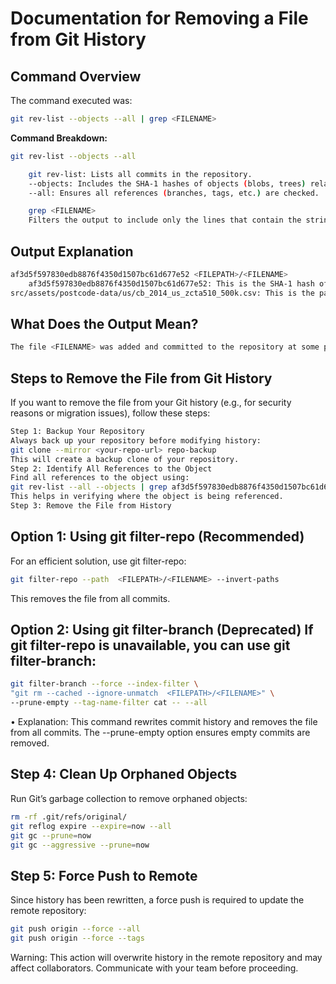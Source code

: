 # Documentation for Removing a File from Git History
## Command Overview
The command executed was:
```bash
git rev-list --objects --all | grep <FILENAME>

```
**Command Breakdown:**
```bash
git rev-list --objects --all

	git rev-list: Lists all commits in the repository.
	--objects: Includes the SHA-1 hashes of objects (blobs, trees) related to the commits.
	--all: Ensures all references (branches, tags, etc.) are checked.

	grep <FILENAME>
	Filters the output to include only the lines that contain the string  <FILENAME>. This is helpful to locate the file in the history.
```
## Output Explanation
```bash
af3d5f597830edb8876f4350d1507bc61d677e52 <FILEPATH>/<FILENAME>
	af3d5f597830edb8876f4350d1507bc61d677e52: This is the SHA-1 hash of the object corresponding to the file cb_2014_us_zcta510_500k.csv. It uniquely identifies the file in the repository’s history.
src/assets/postcode-data/us/cb_2014_us_zcta510_500k.csv: This is the path of the file in the repository.
```

## What Does the Output Mean?
```bash
The file <FILENAME> was added and committed to the repository at some point in its history. The SHA-1 hash identifies the version of that file in the Git history. The file may have been deleted in later commits, but its data still exists in the repository’s history.
```
## Steps to Remove the File from Git History
If you want to remove the file from your Git history (e.g., for security reasons or migration issues), follow these steps:
```bash
Step 1: Backup Your Repository
Always back up your repository before modifying history:
git clone --mirror <your-repo-url> repo-backup
This will create a backup clone of your repository.
Step 2: Identify All References to the Object
Find all references to the object using:
git rev-list --all --objects | grep af3d5f597830edb8876f4350d1507bc61d677e52
This helps in verifying where the object is being referenced.
Step 3: Remove the File from History
```

## Option 1: Using git filter-repo (Recommended)
For an efficient solution, use git filter-repo:
```bash
git filter-repo --path  <FILEPATH>/<FILENAME> --invert-paths
```
This removes the file from all commits.

## Option 2: Using git filter-branch (Deprecated) If git filter-repo is unavailable, you can use git filter-branch:
```bash
git filter-branch --force --index-filter \
"git rm --cached --ignore-unmatch  <FILEPATH>/<FILENAME>" \
--prune-empty --tag-name-filter cat -- --all
```
•	Explanation: This command rewrites commit history and removes the file from all commits. The --prune-empty option ensures empty commits are removed.
## Step 4: Clean Up Orphaned Objects
Run Git’s garbage collection to remove orphaned objects:
```bash
rm -rf .git/refs/original/
git reflog expire --expire=now --all
git gc --prune=now
git gc --aggressive --prune=now
```
## Step 5: Force Push to Remote
Since history has been rewritten, a force push is required to update the remote repository:
```bash
git push origin --force --all
git push origin --force --tags
```
 Warning: This action will overwrite history in the remote repository and may affect collaborators. Communicate with your team before proceeding.
